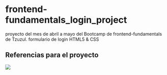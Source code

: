 # frontend-fundamentals_login_project
proyecto del mes de abril a mayo del Bootcamp de frontend-fundamentals de Tzuzul. formulario de login HTML5 &amp; CSS
## Referencias para el proyecto
<img src="https://miro.com/app/board/uXjVO7h1vlo=/?moveToWidget=3458764524594855299&cot=14" />
